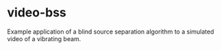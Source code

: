 # video-bss
Example application of a blind source separation algorithm to a simulated video of a vibrating beam.
